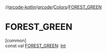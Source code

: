 //[qrcode-kotlin](../../../index.md)/[qrcode](../index.md)/[Colors](index.md)/[FOREST_GREEN](-f-o-r-e-s-t_-g-r-e-e-n.md)

# FOREST_GREEN

[common]\
const val [FOREST_GREEN](-f-o-r-e-s-t_-g-r-e-e-n.md): [Int](https://kotlinlang.org/api/latest/jvm/stdlib/kotlin/-int/index.html)

